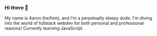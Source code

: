 ### Hi there 👋
My name is Aaron (he/him), and I'm a perpetually sleepy dude. I'm diving into the world of fullstack webdev for both personal and professional reasons! 
Currently learning JavaScript.

<!--
**doubleayrun/doubleayrun** is a ✨ _special_ ✨ repository because its `README.md` (this file) appears on your GitHub profile.

Here are some ideas to get you started:

- 🔭 I’m currently working on ...
- 🌱 I’m currently learning ...
- 👯 I’m looking to collaborate on ...
- 🤔 I’m looking for help with ...
- 💬 Ask me about ...
- 📫 How to reach me: ...
- 😄 Pronouns: ...
- ⚡ Fun fact: ...
-->
